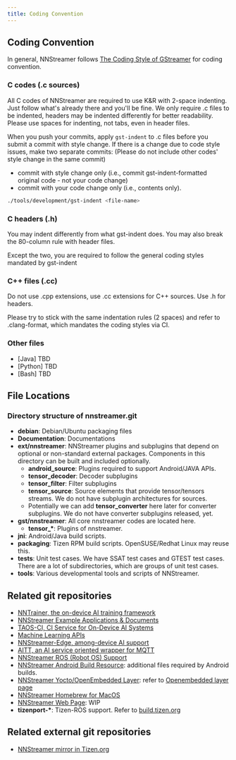 ```yaml
---
title: Coding Convention
---
```


## Coding Convention

In general, NNStreamer follows [The Coding Style of GStreamer](https://gstreamer.freedesktop.org/documentation/frequently-asked-questions/developing.html#what-is-the-coding-style-for-gstreamer-code) for coding convention.

### C codes (.c sources)

All C codes of NNStreamer are required to use K&R with 2-space indenting. Just follow what's already there and you'll be fine. We only require .c files to be indented, headers may be indented differently for better readability. Please use spaces for indenting, not tabs, even in header files.

When you push your commits, apply `gst-indent` to .c files before you submit a commit with style change.
If there is a change due to code style issues, make two separate commits: (Please do not include other codes' style change in the same commit)

- commit with style change only (i.e., commit gst-indent-formatted original code - not your code change)
- commit with your code change only (i.e., contents only).

```bash
./tools/development/gst-indent <file-name>
```

### C headers (.h)

You may indent differently from what gst-indent does. You may also break the 80-column rule with header files.

Except the two, you are required to follow the general coding styles mandated by gst-indent

### C++ files (.cc)

Do not use .cpp extensions, use .cc extensions for C++ sources. Use .h for headers.

Please try to stick with the same indentation rules (2 spaces) and refer to .clang-format, which mandates the coding styles via CI.

### Other files

- [Java] TBD
- [Python] TBD
- [Bash] TBD

## File Locations

### Directory structure of nnstreamer.git

- **debian**: Debian/Ubuntu packaging files
- **Documentation**: Documentations
- **ext/nnstreamer**: NNStreamer plugins and subplugins that depend on optional or non-standard external packages. Components in this directory can be built and included optionally.
  - **android\_source**: Plugins required to support Android/JAVA APIs.
  - **tensor\_decoder**: Decoder subplugins
  - **tensor\_filter**: Filter subplugins
  - **tensor\_source**: Source elements that provide tensor/tensors streams. We do not have subplugin architectures for sources.
  - Potentially we can add **tensor\_converter** here later for converter subplugins. We do not have converter subplugins released, yet.
- **gst/nnstreamer**: All core nnstreamer codes are located here.
  - **tensor\_\***: Plugins of nnstreamer.
- **jni**: Android/Java build scripts.
- **packaging**: Tizen RPM build scripts. OpenSUSE/Redhat Linux may reuse this.
- **tests**: Unit test cases. We have SSAT test cases and GTEST test cases. There are a lot of subdirectories, which are groups of unit test cases.
- **tools**: Various developmental tools and scripts of NNStreamer.

## Related git repositories

- [NNTrainer, the on-device AI training framework](https://github.com/nnstreamer/nntrainer)
- [NNStreamer Example Applications \& Documents](https://github.com/nnstreamer/nnstreamer-example)
- [TAOS-CI, CI Service for On-Device AI Systems](https://github.com/nnstreamer/TAOS-CI)
- [Machine Learning APIs](https://github.com/nnstreamer/api)
- [NNStreamer-Edge, among-device AI support](https://github.com/nnstreamer/nnstreamer-edge)
- [AITT, an AI service oriented wrapper for MQTT](https://github.com/nnstreamer/aitt)
- [NNStreamer ROS (Robot OS) Support](https://github.com/nnstreamer/nnstreamer-ros)
- [NNStreamer Android Build Resource](https://github.com/nnstreamer/nnstreamer-android-resource): additional files required by Android builds.
- [NNStreamer Yocto/OpenEmbedded Layer](https://github.com/nnstreamer/meta-neural-network): refer to [Openembedded layer page](https://layers.openembedded.org/layerindex/branch/master/layer/meta-neural-network/)
- [NNStreamer Homebrew for MacOS](https://github.com/nnstreamer/homebrew-neural-network)
- [NNStreamer Web Page](https://github.com/nnstreamer/nnstreamer.github.io): WIP
- **tizenport-\***: Tizen-ROS support. Refer to [build.tizen.org](https://build.tizen.org/project/show/devel:AIC:Tizen:5.0:nnsuite)

## Related external git repositories

- [NNStreamer mirror in Tizen.org](https://git.tizen.org/cgit/platform/upstream/nnstreamer/)
